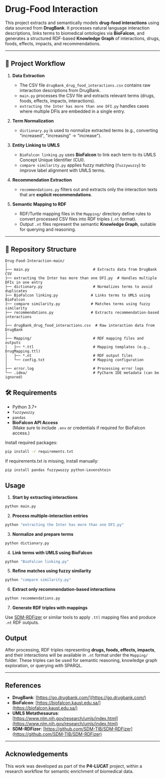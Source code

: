 # Drug-Food Interaction

This project extracts and semantically models **drug-food interactions** using data sourced from **DrugBank**. It processes natural language interaction descriptions, links terms to biomedical ontologies via **BioFalcon**, and generates a structured RDF-based **Knowledge Graph** of interactions, drugs, foods, effects, impacts, and recommendations.

---

## 🚀 Project Workflow

1. **Data Extraction**  
   - The CSV file `drugBank_drug_food_interactions.csv` contains raw interaction descriptions from DrugBank.
   - `main.py` processes the CSV file and extracts relevant terms (drugs, foods, effects, impacts, interactions).
   - `extracting the Inter has more than one DFI.py` handles cases where multiple DFIs are embedded in a single entry.

2. **Term Normalization**  
   - `dictionary.py` is used to normalize extracted terms (e.g., converting "increased", "increasing" → "increase").

3. **Entity Linking to UMLS**  
   - `BioFalcon linking.py` uses **BioFalcon** to link each term to its UMLS Concept Unique Identifier (CUI).
   - `compare similarity.py` applies fuzzy matching (`fuzzywuzzy`) to improve label alignment with UMLS terms.

4. **Recommendation Extraction**  
   - `recommendations.py` filters out and extracts only the interaction texts that are **explicit recommendations**.

5. **Semantic Mapping to RDF**  
   - RDF/Turtle mapping files in the `Mapping/` directory define rules to convert processed CSV files into RDF triples (`.nt` format).
   - Output `.nt` files represent the semantic **Knowledge Graph**, suitable for querying and reasoning.

---

## 🧾 Repository Structure

```plaintext
Drug-Food-Interaction-main/
│
├── main.py                             # Extracts data from DrugBank CSV
├── extracting the Inter has more than one DFI.py  # Handles multiple DFIs in one entry
├── dictionary.py                       # Normalizes terms to avoid duplicates
├── BioFalcon linking.py               # Links terms to UMLS using BioFalcon
├── compare similarity.py              # Matches terms using fuzzy similarity
├── recommendations.py                 # Extracts recommendation-based interactions
│
├── drugBank_drug_food_interactions.csv  # Raw interaction data from DrugBank
│
├── Mapping/                            # RDF mapping files and outputs
│   ├── *.ttl                           # Mapping templates (e.g., DrugMapping.ttl)
│   ├── *.nt                            # RDF output files
│   └── config.txt                      # Mapping configuration
│
├── error.log                           # Processing error logs
└── .idea/                              # PyCharm IDE metadata (can be ignored)
```
## 🛠️ Requirements

- Python 3.7+
- `fuzzywuzzy`
- `pandas`
- **BioFalcon API Access**  
  (Make sure to include `.env` or credentials if required for BioFalcon access.)

Install required packages:

```bash
pip install -r requirements.txt
```

If requirements.txt is missing, install manually:
```bash
pip install pandas fuzzywuzzy python-Levenshtein
```
## Usage

1. **Start by extracting interactions**

```bash
python main.py
```

2. **Process multiple-interaction entries**

```bash
python "extracting the Inter has more than one DFI.py"
```

3. **Normalize and prepare terms**

```bash
python dictionary.py
```

4. **Link terms with UMLS using BioFalcon**

```bash
python "BioFalcon linking.py"
```

5. **Refine matches using fuzzy similarity**

```bash
python "compare similarity.py"
```

6. **Extract only recommendation-based interactions**

```bash
python recommendations.py
```

7. **Generate RDF triples with mappings**

Use [SDM-RDFizer](https://github.com/SDM-TIB/SDM-RDFizer) or similar tools to apply `.ttl` mapping files and produce `.nt` RDF outputs.

##  Output

After processing, RDF triples representing **drugs, foods, effects, impacts**, and their interactions will be available in `.nt` format under the `Mapping/` folder. These triples can be used for semantic reasoning, knowledge graph exploration, or querying with SPARQL.

---

##  References

- **DrugBank**: [https://go.drugbank.com/](https://go.drugbank.com/)
- **BioFalcon**: [https://biofalcon.kaust.edu.sa/](https://biofalcon.kaust.edu.sa/)
- **UMLS Metathesaurus**: [https://www.nlm.nih.gov/research/umls/index.html](https://www.nlm.nih.gov/research/umls/index.html)
- **SDM-RDFizer**: [https://github.com/SDM-TIB/SDM-RDFizer](https://github.com/SDM-TIB/SDM-RDFizer)

---

##  Acknowledgements

This work was developed as part of the **P4-LUCAT** project, within a research workflow for semantic enrichment of biomedical data.

